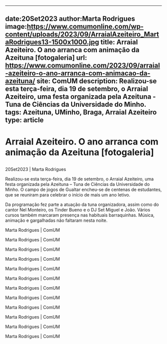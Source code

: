 
---
date:20Set2023
author:Marta Rodrigues
image:https://www.comumonline.com/wp-content/uploads/2023/09/ArraialAzeiteiro_MartaRodrigues13-1500x1000.jpg
title: Arraial Azeiteiro. O ano arranca com animação da Azeituna [fotogaleria]
url: https://www.comumonline.com/2023/09/arraial-azeiteiro-o-ano-arranca-com-animacao-da-azeituna/
site: ComUM
description: Realizou-se esta terça-feira, dia 19 de setembro, o Arraial Azeiteiro, uma festa organizada pela Azeituna - Tuna de Ciências da Universidade do Minho.
tags: Azeituna, UMinho, Braga, Arraial Azeiteiro
type: article
---


# Arraial Azeiteiro. O ano arranca com animação da Azeituna [fotogaleria]

## 

20Set2023 | Marta Rodrigues

Realizou-se esta terça-feira, dia 19 de setembro, o Arraial Azeiteiro, uma festa organizada pela Azeituna – Tuna de Ciências da Universidade do Minho. O campo de jogos de Gualtar encheu-se de centenas de estudantes, que se reuniram para celebrar o início de mais um ano letivo.

Da programação fez parte a atuação da tuna organizadora, assim como do cantor Nel Monteiro, os Tinder Bueno e o DJ Set Miguel e João. Vários cursos também marcaram presença nas habituais barraquinhas. Música, animação e gargalhadas não faltaram nesta noite.

Marta Rodrigues | ComUM

Marta Rodrigues | ComUM

Marta Rodrigues | ComUM

Marta Rodrigues | ComUM

Marta Rodrigues | ComUM

Marta Rodrigues | ComUM

Marta Rodrigues | ComUM

Marta Rodrigues | ComUM

Marta Rodrigues | ComUM

Marta Rodrigues | ComUM

Marta Rodrigues | ComUM

Marta Rodrigues | ComUM

